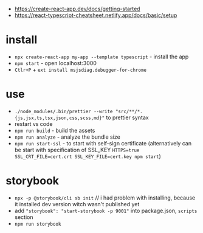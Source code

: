* https://create-react-app.dev/docs/getting-started
* https://react-typescript-cheatsheet.netlify.app/docs/basic/setup

# install

* `npx create-react-app my-app --template typescript` - install the app
* `npm start` - open localhost:3000
* `Ctlr+P` + `ext install msjsdiag.debugger-for-chrome`

# use

* `./node_modules/.bin/prettier --write "src/**/*.{js,jsx,ts,tsx,json,css,scss,md}"` to prettier syntax
* restart vs code
* `npm run build` - build the assets
* `npm run analyze` - analyze the bundle size
* `npm run start-ssl` - to start with self-sign certificate (alternatively can be start with specification of SSL_KEY `HTTPS=true SSL_CRT_FILE=cert.crt SSL_KEY_FILE=cert.key npm start`)

# storybook

* `npx -p @storybook/cli sb init` // i had problem with installing, because it installed dev version witch wasn't published yet
* add `"storybook": "start-storybook -p 9001"` into package.json, `scripts` section
* `npm run storybook`